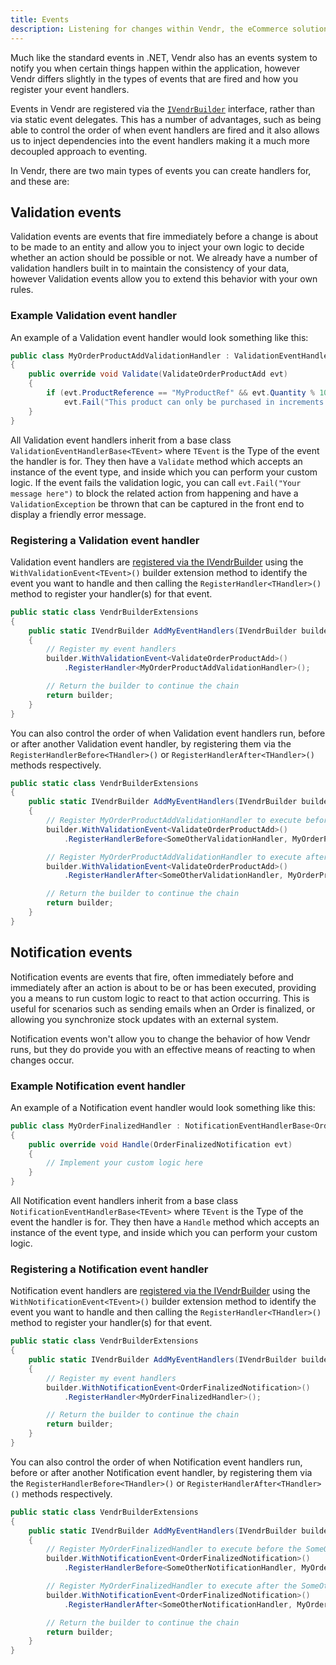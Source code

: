 ```yaml
---
title: Events
description: Listening for changes within Vendr, the eCommerce solution for Umbraco
---
```


Much like the standard events in .NET, Vendr also has an events system to notify you when certain things happen within the application, however Vendr differs slightly in the types of events that are fired and how you register your event handlers.

Events in Vendr are registered via the [`IVendrBuilder`](../vendr-builder/#registering-dependencies) interface, rather than via static event delegates. This has a number of advantages, such as being able to control the order of when event handlers are fired and it also allows us to inject dependencies into the event handlers making it a much more decoupled approach to eventing. 

In Vendr, there are two main types of events you can create handlers for, and these are:

## Validation events

Validation events are events that fire immediately before a change is about to be made to an entity and allow you to inject your own logic to decide whether an action should be possible or not. We already have a number of validation handlers built in to maintain the consistency of your data, however Validation events allow you to extend this behavior with your own rules.

### Example Validation event handler

An example of a Validation event handler would look something like this:

````csharp
public class MyOrderProductAddValidationHandler : ValidationEventHandlerBase<ValidateOrderProductAdd>
{
    public override void Validate(ValidateOrderProductAdd evt)
    {
        if (evt.ProductReference == "MyProductRef" && evt.Quantity % 10 != 0)
            evt.Fail("This product can only be purchased in increments of 10");
    }
}

````

All Validation event handlers inherit from a base class `ValidationEventHandlerBase<TEvent>` where `TEvent` is the Type of the event the handler is for. They then have a `Validate` method which accepts an instance of the event type, and inside which you can perform your custom logic. If the event fails the validation logic, you can call `evt.Fail("Your message here")` to block the related action from happening and have a `ValidationException` be thrown that can be captured in the front end to display a friendly error message.

### Registering a Validation event handler

Validation event handlers are [registered via the IVendrBuilder](../vendr-builder/#registering-dependencies) using the `WithValidationEvent<TEvent>()` builder extension method to identify the event you want to handle and then calling the `RegisterHandler<THandler>()` method to register your handler(s) for that event.


````csharp
public static class VendrBuilderExtensions
{
    public static IVendrBuilder AddMyEventHandlers(IVendrBuilder builder)
    {
        // Register my event handlers
        builder.WithValidationEvent<ValidateOrderProductAdd>()
            .RegisterHandler<MyOrderProductAddValidationHandler>();

        // Return the builder to continue the chain
        return builder;
    }
}
````

You can also control the order of when Validation event handlers run, before or after another Validation event handler, by registering them via the `RegisterHandlerBefore<THandler>()` or `RegisterHandlerAfter<THandler>()` methods respectively.

````csharp
public static class VendrBuilderExtensions
{
    public static IVendrBuilder AddMyEventHandlers(IVendrBuilder builder)
    {
        // Register MyOrderProductAddValidationHandler to execute before the SomeOtherValidationHandler handler
        builder.WithValidationEvent<ValidateOrderProductAdd>()
            .RegisterHandlerBefore<SomeOtherValidationHandler, MyOrderProductAddValidationHandler>();

        // Register MyOrderProductAddValidationHandler to execute after the SomeOtherValidationHandler handler
        builder.WithValidationEvent<ValidateOrderProductAdd>()
            .RegisterHandlerAfter<SomeOtherValidationHandler, MyOrderProductAddValidationHandler>();

        // Return the builder to continue the chain
        return builder;
    }
}
````

## Notification events


Notification events are events that fire, often immediately before and immediately after an action is about to be or has been executed, providing  you a means to run custom logic to react to that action occurring. This is useful for scenarios such as sending emails when an Order is finalized, or allowing you synchronize stock updates with an external system.

Notification events won't allow you to change the behavior of how Vendr runs, but they do provide you with an effective means of reacting to when changes occur.

### Example Notification event handler

An example of a Notification event handler would look something like this:

````csharp
public class MyOrderFinalizedHandler : NotificationEventHandlerBase<OrderFinalizedNotification>
{
    public override void Handle(OrderFinalizedNotification evt)
    {
        // Implement your custom logic here
    }
}

````

All Notification event handlers inherit from a base class `NotificationEventHandlerBase<TEvent>` where `TEvent` is the Type of the event the handler is for. They then have a `Handle` method which accepts an instance of the event type, and inside which you can perform your custom logic. 

### Registering a Notification event handler

Notification event handlers are [registered via the IVendrBuilder](../vendr-builder/#registering-dependencies) using the `WithNotificationEvent<TEvent>()` builder extension method to identify the event you want to handle and then calling the `RegisterHandler<THandler>()` method to register your handler(s) for that event.


````csharp
public static class VendrBuilderExtensions
{
    public static IVendrBuilder AddMyEventHandlers(IVendrBuilder builder)
    {
        // Register my event handlers
        builder.WithNotificationEvent<OrderFinalizedNotification>()
            .RegisterHandler<MyOrderFinalizedHandler>();

        // Return the builder to continue the chain
        return builder;
    }
}
````

You can also control the order of when Notification event handlers run, before or after another Notification event handler, by registering them via the `RegisterHandlerBefore<THandler>()` or `RegisterHandlerAfter<THandler>()` methods respectively.

````csharp
public static class VendrBuilderExtensions
{
    public static IVendrBuilder AddMyEventHandlers(IVendrBuilder builder)
    {
        // Register MyOrderFinalizedHandler to execute before the SomeOtherNotificationHandler handler
        builder.WithNotificationEvent<OrderFinalizedNotification>()
            .RegisterHandlerBefore<SomeOtherNotificationHandler, MyOrderFinalizedHandler>();

        // Register MyOrderFinalizedHandler to execute after the SomeOtherNotificationHandler handler
        builder.WithNotificationEvent<OrderFinalizedNotification>()
            .RegisterHandlerAfter<SomeOtherNotificationHandler, MyOrderFinalizedHandler>();

        // Return the builder to continue the chain
        return builder;
    }
}
````
